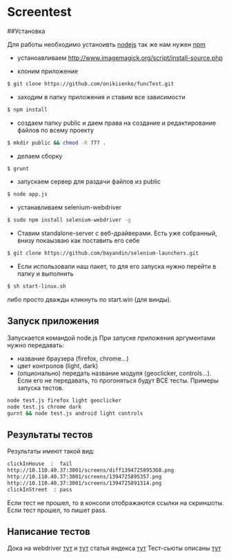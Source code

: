 Screentest
=====

##Установка

Для работы необходимо устаноивть [nodejs](http://nodejs.org/) так же нам нужен [npm](https://www.npmjs.org/)

- устаноавливаем http://www.imagemagick.org/script/install-source.php

- клоним приложение

```bash
$ git clone https://github.com/onikiienko/funcTest.git
```

- заходим в папку приложения и ставим все зависимости

```bash
$ npm install
```

- создаем папку public и даем права на создание и редактирование файлов по всему проекту

```bash
$ mkdir public && chmod -R 777 .
```

- делаем сборку

```bash
$ grunt
```

- запускаем сервер для раздачи файлов из public

```bash
$ node app.js
```

- устанавливаем selenium-webdriver

```bash
$ sudo npm install selenium-webdriver -g
```

- Ставим standalone-server с веб-драйверами. Есть уже собранный, внизу покаызваю как поставить его себе

```bash
$ git clone https://github.com/bayandin/selenium-launchers.git
```

- Если использовали наш пакет, то для его запуска нужно перейти в папку и выполнить 

```bash
$ sh start-linux.sh
```
либо просто дважды кликнуть по start.win (для винды).


## Запуск приложения
Запускается командой node.js
При запуске приложения аргументами нужно передавать:
- название браузера (firefox, chrome...)
- цвет контролов (light, dark)
- (опционально) передать название модуля (geoclicker, controls...). Если его не передавать, то прогоняться будут ВСЕ тесты.
Примеры запуска тестов.
```bash
node test.js firefox light geoclicker
node test.js chrome dark
gurnt && node test.js android light controls
```

## Результаты тестов
Результаты имеют такой вид:
```bash
clickInHouse  :  fail
http://10.110.40.37:3001/screens/diff1394725895368.png
http://10.110.40.37:3001/screens/1394725895357.png
http://10.110.40.37:3001/screens/1394725891314.png
clickInStreet  : pass
```
Если тест не прошел, то в консоли отображаются ссылки на скриншоты.
Если тест прошел, то пишет pass.
## Написание тестов
Дока на webdriver [тут](http://selenium.googlecode.com/git/docs/api/javascript/class_webdriver_WebElement.html) и [тут](http://selenium.googlecode.com/git/docs/api/javascript/class_webdriver_ActionSequence.html) статья яндекса [тут](http://habrahabr.ru/company/yandex/blog/173769/)
Тест-сьюты описаны [тут](http://testrail.2gis.local/index.php?/projects/overview/46)

